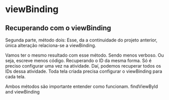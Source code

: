 # viewBinding
## Recuperando com o viewBinding

Segunda parte, método dois: Esse, da a continuidade do projeto anterior, única alteração relaciona-se a viewBinding.

Vamos ter o mesmo resultado com esse método. Sendo menos verboso. 
Ou seja, escreve menos código. Recuperando o ID da mesma forma.
Só é preciso configurar uma vez na atividade. Daí, podemos recuperar todos os IDs dessa atividade. Toda tela criada precisa configurar o viewBinding para cada tela.

Ambos métodos são importante entender como funcionam. 
findViewByld and viewBinding
